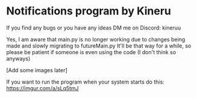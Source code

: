 Notifications program by Kineru
========================================
If you find any bugs or you have any ideas DM me on Discord: kineruu

Yes, I am aware that main.py is no longer working due to changes being made and slowly migrating to futureMain.py
It'll be that way for a while, so please be patient if someone is even using the code (I don't think so anyways)

[Add some images later]

If you want to run the program when your system starts do this:
https://imgur.com/a/sLq5tmJ
